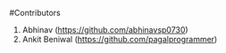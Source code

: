 #Contributors

1. Abhinav (https://github.com/abhinavsp0730)
2. Ankit Beniwal (https://github.com/pagalprogrammer)